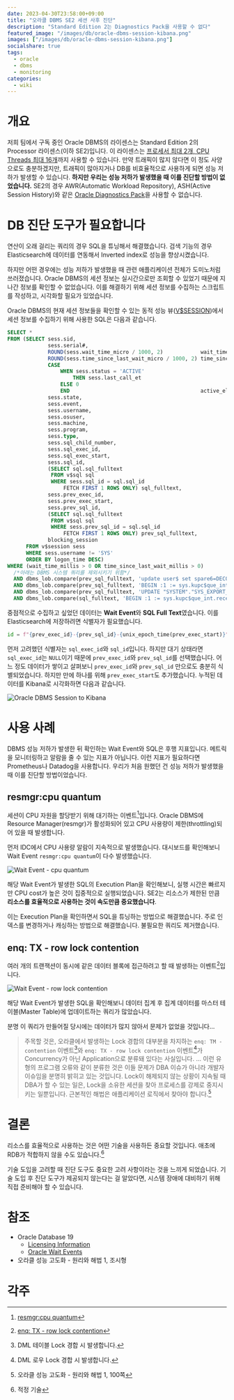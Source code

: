 ```yaml
---
date: 2023-04-30T23:58:00+09:00
title: "오라클 DBMS SE2 세션 사후 진단"
description: "Standard Edition 2는 Diagnostics Pack을 사용할 수 없다"
featured_image: "/images/db/oracle-dbms-session-kibana.png"
images: ["/images/db/oracle-dbms-session-kibana.png"]
socialshare: true
tags:
  - oracle
  - dbms
  - monitoring
categories:
  - wiki
---
```


# 개요

저희 팀에서 구독 중인 Oracle DBMS의 라이센스는 Standard Edition 2의 Processor 라이센스(이하 SE2)입니다.
이 라이센스는 [프로세서 최대 2개, CPU Threads 최대 16개](https://www.cubrid.com/blog/3813513)까지 사용할 수 있습니다.
만약 트래픽이 많지 않다면 이 정도 사양으로도 충분하겠지만,
트래픽이 많아지거나 DB를 비효율적으로 사용하게 되면 성능 저하가 발생할 수 있습니다.
**하지만 우리는 성능 저하가 발생했을 때 이를 진단할 방법이 없었습니다.**
SE2의 경우 AWR(Automatic Workload Repository), ASH(Active Session History)와 같은
[Oracle Diagnostics Pack](https://docs.oracle.com/en/database/oracle/oracle-database/19/dblic/Licensing-Information.html#GUID-68A4128C-4F52-4441-8BC0-A66F5B3EEC35)을
사용할 수 없습니다.

# DB 진단 도구가 필요합니다

연산이 오래 걸리는 쿼리의 경우 SQL을 튜닝해서 해결했습니다.
검색 기능의 경우 Elasticsearch에 데이터를 연동해서 Inverted index로 성능을 향상시켰습니다.

하지만 어떤 경우에는 성능 저하가 발생했을 때 관련 애플리케이션 전체가 도미노처럼 쓰러졌습니다.
Oracle DBMS의 세션 정보는 실시간으로만 조회할 수 있었기 때문에 지나간 정보를 확인할 수 없었습니다.
이를 해결하기 위해 세션 정보를 수집하는 스크립트를 작성하고, 시각화할 필요가 있었습니다.

Oracle DBMS의 현재 세션 정보들을 확인할 수 있는 동적 성능 뷰([V$SESSION](https://docs.oracle.com/en/database/oracle/oracle-database/19/refrn/V-SESSION.html))에서
세션 정보를 수집하기 위해 사용한 SQL은 다음과 같습니다.

```sql
SELECT *
FROM (SELECT sess.sid,
             sess.serial#,
             ROUND(sess.wait_time_micro / 1000, 2)            wait_time_millis,
             ROUND(sess.time_since_last_wait_micro / 1000, 2) time_since_last_wait_millis,
             CASE
                 WHEN sess.status = 'ACTIVE'
                     THEN sess.last_call_et
                 ELSE 0
                 END                                          active_elapsed_time_secs,
             sess.state,
             sess.event,
             sess.username,
             sess.osuser,
             sess.machine,
             sess.program,
             sess.type,
             sess.sql_child_number,
             sess.sql_exec_id,
             sess.sql_exec_start,
             sess.sql_id,
             (SELECT sql.sql_fulltext
              FROM v$sql sql
              WHERE sess.sql_id = sql.sql_id
                  FETCH FIRST 1 ROWS ONLY) sql_fulltext,
             sess.prev_exec_id,
             sess.prev_exec_start,
             sess.prev_sql_id,
             (SELECT sql.sql_fulltext
              FROM v$sql sql
              WHERE sess.prev_sql_id = sql.sql_id
                  FETCH FIRST 1 ROWS ONLY) prev_sql_fulltext,
             blocking_session
      FROM v$session sess
      WHERE sess.username != 'SYS'
      ORDER BY logon_time DESC)
WHERE (wait_time_millis > 0 OR time_since_last_wait_millis > 0)
  /*아래는 DBMS 시스템 쿼리를 제외시키기 위함*/
  AND dbms_lob.compare(prev_sql_fulltext, 'update user$ set spare6=DECODE(to_char(:2, ''YYYY-MM-DD''), ''0000-00-00'', to_date(NULL), :2) where user#=:1') != 0
  AND dbms_lob.compare(prev_sql_fulltext, 'BEGIN :1 := sys.kupc$que_int.get_status(:2, :3); END;') != 0
  AND dbms_lob.compare(prev_sql_fulltext, 'UPDATE "SYSTEM"."SYS_EXPORT_SCHEMA_01" SET value_n = :1 WHERE process_order = :2') != 0
  AND dbms_lob.compare(sql_fulltext, 'BEGIN :1 := sys.kupc$que_int.receive(:2); END;') != 0
```

중점적으로 수집하고 싶었던 데이터는 **Wait Event**와 **SQL Full Text**였습니다.
이를 Elasticsearch에 저장하려면 식별자가 필요했습니다.

```python
id = f"{prev_exec_id}-{prev_sql_id}-{unix_epoch_time(prev_exec_start)}"
```

먼저 고려했던 식별자는 `sql_exec_id`와 `sql_id`입니다.
하지만 대기 상태라면 `sql_exec_id`는 `NULL`이기 때문에 `prev_exec_id`와 `prev_sql_id`를 선택했습니다.
어느 정도 데이터가 쌓이고 살펴보니 `prev_exec_id`와 `prev_sql_id` 만으로도 충분히 식별되었습니다.
하지만 만에 하나를 위해 `prev_exec_start`도 추가했습니다.
누적된 데이터를 Kibana로 시각화하면 다음과 같습니다.

![Oracle DBMS Session to Kibana](/images/db/oracle-dbms-session-kibana.png)

# 사용 사례

DBMS 성능 저하가 발생한 뒤 확인하는 Wait Event와 SQL은 후행 지표입니다.
메트릭을 모니터링하고 알람을 줄 수 있는 지표가 아닙니다.
이런 지표가 필요하다면 Prometheus나 Datadog을 사용합니다.
우리가 처음 원했던 건 성능 저하가 발생했을 때 이를 진단할 방법이었습니다.

## resmgr:cpu quantum

세션이 CPU 자원을 할당받기 위해 대기하는 이벤트[^1]입니다.
Oracle DBMS에 Resource Manager(resmgr)가 활성화되어 있고 CPU 사용량이 제한(throttling)되어 있을 때 발생합니다.

먼저 IDC에서 CPU 사용량 알람이 지속적으로 발생했습니다.
대시보드를 확인해보니 Wait Event `resmgr:cpu quantum`이 다수 발생했습니다.

![Wait Event - cpu quantum](/images/db/wait-event-cpu-quantum.png)

해당 Wait Event가 발생한 SQL의 Execution Plan을 확인해보니,
실행 시간은 빠르지만 CPU cost가 높은 것이 집중적으로 실행되었습니다.
SE2는 리소스가 제한된 만큼 **리소스를 효율적으로 사용하는 것이 속도만큼 중요했습니다**.

이는 Execution Plan을 확인하면서 SQL을 튜닝하는 방법으로 해결했습니다.
주로 인덱스를 변경하거나 캐싱하는 방법으로 해결했습니다.
불필요한 쿼리도 제거했습니다.

## enq: TX - row lock contention

여러 개의 트랜잭션이 동시에 같은 데이터 블록에 접근하려고 할 때 발생하는 이벤트[^2]입니다.

![Wait Event - row lock contention](/images/db/wait-event-row-lock-contention.png)

해당 Wait Event가 발생한 SQL을 확인해보니
데이터 집계 후 집계 데이터를 마스터 테이블(Master Table)에 업데이트하는 쿼리가 많았습니다.

분명 이 쿼리가 만들어질 당시에는 데이터가 많지 않아서 문제가 없었을 것입니다...

> 주목할 것은, 오라클에서 발생하는 Lock 경합의 대부분을 차지하는 `enq: TM - contention` 이벤트[^3]와
> `enq: TX - row lock contention` 이벤트[^4]가 Concurrency가 아닌 Application으로 분류돼 있다는 사실입니다.
> ...
> 이런 유형의 프로그램 오류와 같이 분류한 것은 이들 문제가 DBA 이슈가 아니라 개발자 이슈임을 분명히 밝히고 있는 것입니다.
> Lock이 해제되지 않는 상황이 지속될 때 DBA가 할 수 있는 일은, Lock을 소유한 세션을 찾아 프로세스를 강제로 중지시키는 일뿐입니다.
> 근본적인 해법은 애플리케이션 로직에서 찾아야 합니다.[^5]

# 결론

리소스를 효율적으로 사용하는 것은 어떤 기술을 사용하든 중요할 것입니다.
애초에 RDB가 적합하지 않을 수도 있습니다.[^6]

기술 도입을 고려할 때 진단 도구도 중요한 고려 사항이라는 것을 느끼게 되었습니다.
기술 도입 후 진단 도구가 제공되지 않는다는 걸 알았다면, 시스템 장애에 대비하기 위해 직접 준비해야 할 수 있습니다.

# 참조

- Oracle Database 19
  - [Licensing Information](https://docs.oracle.com/en/database/oracle/oracle-database/19/dblic/Licensing-Information.html)
  - [Oracle Wait Events](https://docs.oracle.com/en/database/oracle/oracle-database/19/refrn/oracle-wait-events.html)
- 오라클 성능 고도화 - 원리와 해법 1, 조시형

# 각주

[^1]: [resmgr:cpu quantum](https://docs.oracle.com/en/database/oracle/oracle-database/19/refrn/descriptions-of-wait-events.html#GUID-078224AC-3117-48ED-AC8A-4C570AD462A0)
[^2]: [enq: TX - row lock contention](https://docs.oracle.com/en/database/oracle/oracle-database/19/refrn/descriptions-of-wait-events.html#GUID-2A907B53-E98C-44C3-BBF0-4C649D73DF07)
[^3]: DML 테이블 Lock 경합 시 발생합니다.
[^4]: DML 로우 Lock 경합 시 발생합니다.
[^5]: 오라클 성능 고도화 - 원리와 해법 1, 100쪽
[^6]: 적정 기술
